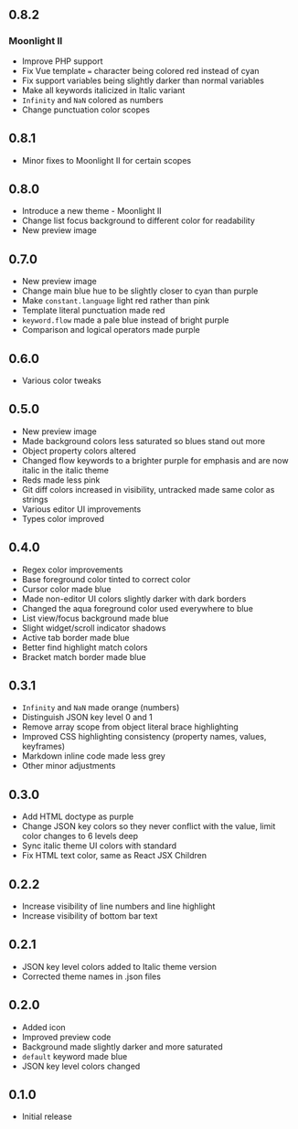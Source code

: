 ## 0.8.2

### Moonlight II

- Improve PHP support
- Fix Vue template `=` character being colored red instead of cyan
- Fix support variables being slightly darker than normal variables
- Make all keywords italicized in Italic variant
- `Infinity` and `NaN` colored as numbers
- Change punctuation color scopes

## 0.8.1

- Minor fixes to Moonlight II for certain scopes

## 0.8.0

- Introduce a new theme - Moonlight II
- Change list focus background to different color for readability
- New preview image

## 0.7.0

- New preview image
- Change main blue hue to be slightly closer to cyan than purple
- Make `constant.language` light red rather than pink
- Template literal punctuation made red
- `keyword.flow` made a pale blue instead of bright purple
- Comparison and logical operators made purple

## 0.6.0

- Various color tweaks

## 0.5.0

- New preview image
- Made background colors less saturated so blues stand out more
- Object property colors altered
- Changed flow keywords to a brighter purple for emphasis and are now italic in the italic theme
- Reds made less pink
- Git diff colors increased in visibility, untracked made same color as strings
- Various editor UI improvements
- Types color improved

## 0.4.0

- Regex color improvements
- Base foreground color tinted to correct color
- Cursor color made blue
- Made non-editor UI colors slightly darker with dark borders
- Changed the aqua foreground color used everywhere to blue
- List view/focus background made blue
- Slight widget/scroll indicator shadows
- Active tab border made blue
- Better find highlight match colors
- Bracket match border made blue

## 0.3.1

- `Infinity` and `NaN` made orange (numbers)
- Distinguish JSON key level 0 and 1
- Remove array scope from object literal brace highlighting
- Improved CSS highlighting consistency (property names, values, keyframes)
- Markdown inline code made less grey
- Other minor adjustments

## 0.3.0

- Add HTML doctype as purple
- Change JSON key colors so they never conflict with the value, limit color changes to 6 levels deep
- Sync italic theme UI colors with standard
- Fix HTML text color, same as React JSX Children

## 0.2.2

- Increase visibility of line numbers and line highlight
- Increase visibility of bottom bar text

## 0.2.1

- JSON key level colors added to Italic theme version
- Corrected theme names in .json files

## 0.2.0

- Added icon
- Improved preview code
- Background made slightly darker and more saturated
- `default` keyword made blue
- JSON key level colors changed

## 0.1.0

- Initial release
